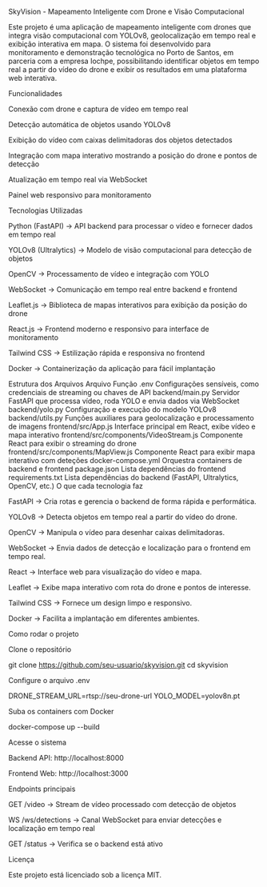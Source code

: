 SkyVision - Mapeamento Inteligente com Drone e Visão Computacional

Este projeto é uma aplicação de mapeamento inteligente com drones que integra visão computacional com YOLOv8, geolocalização em tempo real e exibição interativa em mapa.
O sistema foi desenvolvido para monitoramento e demonstração tecnológica no Porto de Santos, em parceria com a empresa Iochpe, possibilitando identificar objetos em tempo real a partir do vídeo do drone e exibir os resultados em uma plataforma web interativa.

Funcionalidades

Conexão com drone e captura de vídeo em tempo real

Detecção automática de objetos usando YOLOv8

Exibição do vídeo com caixas delimitadoras dos objetos detectados

Integração com mapa interativo mostrando a posição do drone e pontos de detecção

Atualização em tempo real via WebSocket

Painel web responsivo para monitoramento

Tecnologias Utilizadas

Python (FastAPI) → API backend para processar o vídeo e fornecer dados em tempo real

YOLOv8 (Ultralytics) → Modelo de visão computacional para detecção de objetos

OpenCV → Processamento de vídeo e integração com YOLO

WebSocket → Comunicação em tempo real entre backend e frontend

Leaflet.js → Biblioteca de mapas interativos para exibição da posição do drone

React.js → Frontend moderno e responsivo para interface de monitoramento

Tailwind CSS → Estilização rápida e responsiva no frontend

Docker → Containerização da aplicação para fácil implantação

Estrutura dos Arquivos
Arquivo	Função
.env	Configurações sensíveis, como credenciais de streaming ou chaves de API
backend/main.py	Servidor FastAPI que processa vídeo, roda YOLO e envia dados via WebSocket
backend/yolo.py	Configuração e execução do modelo YOLOv8
backend/utils.py	Funções auxiliares para geolocalização e processamento de imagens
frontend/src/App.js	Interface principal em React, exibe vídeo e mapa interativo
frontend/src/components/VideoStream.js	Componente React para exibir o streaming do drone
frontend/src/components/MapView.js	Componente React para exibir mapa interativo com deteções
docker-compose.yml	Orquestra containers de backend e frontend
package.json	Lista dependências do frontend
requirements.txt	Lista dependências do backend (FastAPI, Ultralytics, OpenCV, etc.)
O que cada tecnologia faz

FastAPI → Cria rotas e gerencia o backend de forma rápida e performática.

YOLOv8 → Detecta objetos em tempo real a partir do vídeo do drone.

OpenCV → Manipula o vídeo para desenhar caixas delimitadoras.

WebSocket → Envia dados de detecção e localização para o frontend em tempo real.

React → Interface web para visualização do vídeo e mapa.

Leaflet → Exibe mapa interativo com rota do drone e pontos de interesse.

Tailwind CSS → Fornece um design limpo e responsivo.

Docker → Facilita a implantação em diferentes ambientes.

Como rodar o projeto

Clone o repositório

git clone https://github.com/seu-usuario/skyvision.git
cd skyvision


Configure o arquivo .env

DRONE_STREAM_URL=rtsp://seu-drone-url
YOLO_MODEL=yolov8n.pt

Suba os containers com Docker

docker-compose up --build

Acesse o sistema

Backend API: http://localhost:8000

Frontend Web: http://localhost:3000

Endpoints principais

GET /video → Stream de vídeo processado com detecção de objetos

WS /ws/detections → Canal WebSocket para enviar detecções e localização em tempo real

GET /status → Verifica se o backend está ativo

Licença

Este projeto está licenciado sob a licença MIT.
